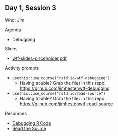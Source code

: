 ## Day 1, Session 3

Who: Jim

Agenda

  * Debugging
  
Slides

  * [wtf-slides-placeholder.pdf](wtf-slides-placeholder.pdf)
  
Activity prompts

  * `usethis::use_course("rstd.io/wtf-debugging")`
    - Having trouble? Grab the files in this repo: <https://github.com/jimhester/wtf-debugging>
  * `usethis::use_course("rstd.io/read-source")`
    - Having trouble? Grab the files in this repo: <https://github.com/jimhester/wtf-read-source>

Resources

  * [Debugging R Code](https://whattheyforgot.org/debugging-r-code.html)
  * [Read the Source](https://whattheyforgot.org/read-the-source.html)
